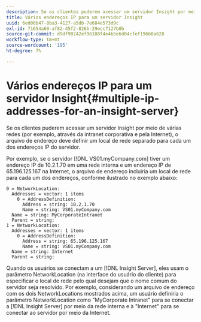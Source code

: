 ```yaml
---
description: Se os clientes puderem acessar um servidor Insight por meio de várias redes (por exemplo, através da intranet corporativa e pela Internet), o arquivo de endereço deve definir um local de rede separado para cada um dos endereços IP do servidor.
title: Vários endereços IP para um servidor Insight
uuid: 6ed00b47-8ba3-4127-a5db-7e684e573d9c
exl-id: 71654a60-af82-45f2-826b-29ecc7127b0b
source-git-commit: d9df90242ef96188f4e4b5e6d04cfef196b0a628
workflow-type: tm+mt
source-wordcount: '195'
ht-degree: 7%

---
```


# Vários endereços IP para um servidor Insight{#multiple-ip-addresses-for-an-insight-server}

Se os clientes puderem acessar um servidor Insight por meio de várias redes (por exemplo, através da intranet corporativa e pela Internet), o arquivo de endereço deve definir um local de rede separado para cada um dos endereços IP do servidor.

Por exemplo, se o servidor [!DNL VS01.myCompany.com] tiver um endereço IP de 10.2.1.70 em uma rede interna e um endereço IP de 65.196.125.167 na Internet, o arquivo de endereço incluiria um local de rede para cada um dos endereços, conforme ilustrado no exemplo abaixo:

```
0 = NetworkLocation: 
  Addresses = vector: 1 items
    0 = AddressDefinition: 
      Address = string: 10.2.1.70
      Name = string: VS01.myCompany.com
  Name = string: MyCorporateIntranet
  Parent = string: 
1 = NetworkLocation: 
  Addresses = vector: 1 items
    0 = AddressDefinition: 
      Address = string: 65.196.125.167
      Name = string: VS01.myCompany.com
  Name = string: Internet
  Parent = string:
```

Quando os usuários se conectam a um [!DNL Insight Server], eles usam o parâmetro NetworkLocation (na interface do usuário do cliente) para especificar o local de rede pelo qual desejam que o nome comum do servidor seja resolvido. Por exemplo, considerando um arquivo de endereço com os dois NetworkLocations mostrados acima, um usuário definiria o parâmetro NetworkLocation como &quot;MyCorporate Intranet&quot; para se conectar a [!DNL Insight Server] por meio da rede interna e à &quot;Internet&quot; para se conectar ao servidor por meio da Internet.
